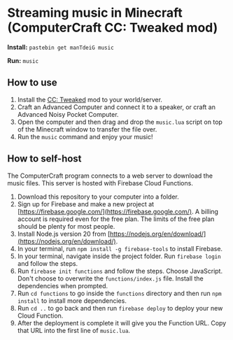 # Streaming music in Minecraft (ComputerCraft CC: Tweaked mod)

**Install:** `pastebin get manTdeiG music`

**Run:** `music`

## How to use

1. Install the [CC: Tweaked](https://tweaked.cc/) mod to your world/server.
2. Craft an Advanced Computer and connect it to a speaker, or craft an Advanced Noisy Pocket Computer.
3. Open the computer and then drag and drop the `music.lua` script on top of the Minecraft window to transfer the file over.
4. Run the `music` command and enjoy your music!

## How to self-host

The ComputerCraft program connects to a web server to download the music files. This server is hosted with Firebase Cloud Functions.

1. Download this repository to your computer into a folder.
2. Sign up for Firebase and make a new project at [https://firebase.google.com/](https://firebase.google.com/). A billing account is required even for the free plan. The limits of the free plan should be plenty for most people.
3. Install Node.js version 20 from [https://nodejs.org/en/download/](https://nodejs.org/en/download/).
4. In your terminal, run `npm install -g firebase-tools` to install Firebase.
5. In your terminal, navigate inside the project folder. Run `firebase login` and follow the steps.
6. Run `firebase init functions` and follow the steps. Choose JavaScript. Don't choose to overwrite the `functions/index.js` file. Install the dependencies when prompted.
7. Run `cd functions` to go inside the `functions` directory and then run `npm install` to install more dependencies.
8. Run `cd ..` to go back and then run `firebase deploy` to deploy your new Cloud Function.
9. After the deployment is complete it will give you the Function URL. Copy that URL into the first line of `music.lua`.
